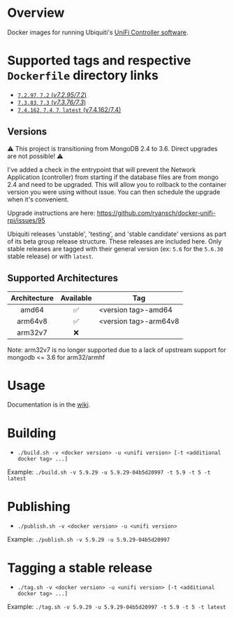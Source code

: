 # Overview

Docker images for running Ubiquiti's [UniFi Controller software](https://www.ubnt.com/download/unifi/).

# Supported tags and respective `Dockerfile` directory links

- [`7.2.97`, `7.2` (*v7.2.95/7.2*)](https://github.com/ryansch/docker-unifi-rpi/blob/main/v7.2.97/7.2)
- [`7.3.83`, `7.3` (*v7.3.76/7.3*)](https://github.com/ryansch/docker-unifi-rpi/blob/main/v7.3.83/7.3)
- [`7.4.162`, `7.4`, `7`, `latest` (v7.4.162/7.4)](https://github.com/ryansch/docker-unifi-rpi/blob/main/v7.4.162/7.4)

## Versions
⚠️  This project is transitioning from MongoDB 2.4 to 3.6. Direct upgrades are not possible! ⚠️

I've added a check in the entrypoint that will prevent the Network Application (controller) from starting if
the database files are from mongo 2.4 and need to be upgraded. This will allow you to rollback to the container version you were using without issue. You can then schedule the upgrade when it's convenient.

Upgrade instructions are here: https://github.com/ryansch/docker-unifi-rpi/issues/95

Ubiquiti releases 'unstable', 'testing', and 'stable candidate' versions as part of its beta group release structure.  These releases are included here.  Only stable releases are tagged with their general version (ex: `5.6` for the `5.6.30` stable release) or with `latest`.

## Supported Architectures

| Architecture | Available | Tag |
| :----: | :----: | ---- |
| amd64 | ✅ | \<version tag\>-amd64 |
| arm64v8 | ✅ | \<version tag\>-arm64v8 |
| arm32v7 | ❌ | |

Note: arm32v7 is no longer supported due to a lack of upstream support for mongodb <= 3.6 for arm32/armhf

# Usage

Documentation is in the [wiki](https://github.com/ryansch/docker-unifi-rpi/wiki).

# Building
- `./build.sh -v <docker version> -u <unifi version> [-t <additional docker tag> ...]`

Example: `./build.sh -v 5.9.29 -u 5.9.29-04b5d20997 -t 5.9 -t 5 -t latest`

# Publishing
- `./publish.sh -v <docker version> -u <unifi version>`

Example: `./publish.sh -v 5.9.29 -u 5.9.29-04b5d20997`

# Tagging a stable release
- `./tag.sh -v <docker version> -u <unifi version> [-t <additional docker tag> ...]`

Example: `./tag.sh -v 5.9.29 -u 5.9.29-04b5d20997 -t 5.9 -t 5 -t latest`
